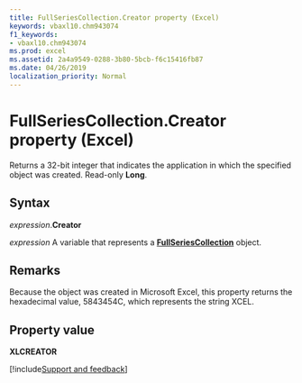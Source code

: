 ```yaml
---
title: FullSeriesCollection.Creator property (Excel)
keywords: vbaxl10.chm943074
f1_keywords:
- vbaxl10.chm943074
ms.prod: excel
ms.assetid: 2a4a9549-0288-3b80-5bcb-f6c15416fb87
ms.date: 04/26/2019
localization_priority: Normal
---
```



# FullSeriesCollection.Creator property (Excel)

Returns a 32-bit integer that indicates the application in which the specified object was created. Read-only **Long**.


## Syntax

_expression_.**Creator**

_expression_ A variable that represents a **[FullSeriesCollection](Excel.fullseriescollection.md)** object.


## Remarks

Because the object was created in Microsoft Excel, this property returns the hexadecimal value, 5843454C, which represents the string XCEL.


## Property value

**XLCREATOR**




[!include[Support and feedback](~/includes/feedback-boilerplate.md)]